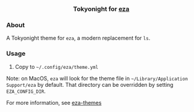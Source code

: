 <h3 align="center">
	Tokyonight for <a href="https://github.com/eza-community/eza">eza</a>
</h3>

### About

A Tokyonight theme for `eza`, a modern replacement for `ls`.

### Usage

1. Copy to `~/.config/eza/theme.yml`

Note: on MacOS, `eza` will look for the theme file in `~/Library/Application Support/eza` by default. That directory can be overridden by setting `EZA_CONFIG_DIR`.

For more information, see [eza-themes](https://github.com/eza-community/eza-themes)
